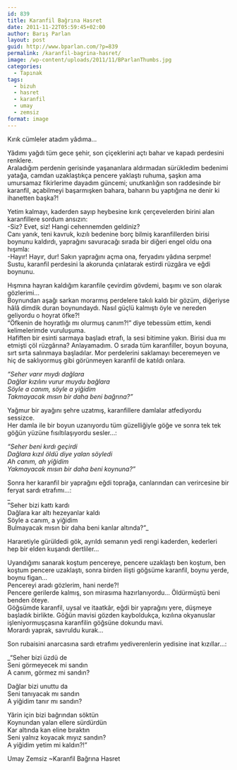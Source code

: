 ```yaml
---
id: 839
title: Karanfil Bağrına Hasret
date: 2011-11-22T05:59:45+02:00
author: Barış Parlan
layout: post
guid: http://www.bparlan.com/?p=839
permalink: /karanfil-bagrina-hasret/
image: /wp-content/uploads/2011/11/BParlanThumbs.jpg
categories:
  - Tapınak
tags:
  - bizuh
  - hasret
  - karanfil
  - umay
  - zemsiz
format: image
---
```

<div class="ttr_start">
</div>

Kırık cümleler atadım yâdıma&#8230;

Yâdımı yağdı tüm gece şehir, son çiçeklerini açtı bahar ve kapadı perdesini renklere.  
Araladığım perdenin gerisinde yaşananlara aldırmadan sürükledim bedenimi yatağa, camdan uzaklaştıkça pencere yaklaştı ruhuma, şaşkın ama umursamaz fikirlerime dayadım güncemi; unutkanlığın son raddesinde bir karanfil, açabilmeyi başarmışken bahara, baharın bu yaptığına ne denir ki ihanetten başka?!

Yetim kalmayı, kaderden sayıp heybesine kırık çerçevelerden birini alan karanfillere sordum ansızın:  
-Siz? Evet, siz! Hangi cehennemden geldiniz?  
Canı yanık, teni kavruk, kızılı bedenine borç bilmiş karanfillerden birisi boynunu kaldırdı, yaprağını savuracağı sırada bir diğeri engel oldu ona hışımla:  
-Hayır! Hayır, dur! Sakın yaprağını açma ona, feryadını yâdına serpme!  
Sustu, karanfil perdesini la akorunda çınlatarak estirdi rüzgâra ve eğdi boynunu.

Hışmına hayran kaldığım karanfile çevirdim gövdemi, başımı ve son olarak gözlerimi&#8230;  
Boynundan aşağı sarkan morarmış perdelere takılı kaldı bir gözüm, diğeriyse hâlâ dimdik duran boynundaydı. Nasıl güçlü kalmıştı öyle ve nereden geliyordu o hoyrat öfke?!  
&#8220;Öfkenin de hoyratlığı mı olurmuş canım?!&#8221; diye tebessüm ettim, kendi kelimelerimde vuruluşuma.  
Hafiften bir esinti sarmaya başladı etrafı, la sesi bitimine yakın. Birisi dua mı etmişti çöl rüzgârına? Anlayamadım. O sırada tüm karanfiller, boyun boyuna, sırt sırta salınmaya başladılar. Mor perdelerini saklamayı beceremeyen ve hiç de saklıyormuş gibi görünmeyen karanfil de katıldı onlara.

_&#8220;Seher varır mıydı dağlara  
Dağlar kızılını vurur muydu bağlara  
Söyle a canım, söyle a yiğidim  
Takmayacak mısın bir daha beni bağrına?&#8221;_

Yağmur bir ayağını şehre uzatmış, karanfillere damlalar atfediyordu sessizce.  
Her damla ile bir boyun uzanıyordu tüm güzelliğiyle göğe ve sonra tek tek göğün yüzüne fısıltılaşıyordu sesler&#8230;:

_&#8220;Seher beni kırdı geçirdi  
Dağlara kızıl öldü diye yalan söyledi  
Ah canım, ah yiğidim  
Yakmayacak mısın bir daha beni koynuna?&#8221;_

Sonra her karanfil bir yaprağını eğdi toprağa, canlarından can verircesine bir feryat sardı etrafımı&#8230;:  
_  
&#8220;Seher bizi kattı kardı  
Dağlara kar altı hezeyanlar kaldı  
Söyle a canım, a yiğidim  
Bulmayacak mısın bir daha beni kanlar altında?&#8221;_

Hararetiyle gürüldedi gök, ayrıldı semanın yedi rengi kaderden, kederleri hep bir elden kuşandı dertliler&#8230;

Uyandığımı sanarak koştum pencereye, pencere uzaklaştı ben koştum, ben koştum pencere uzaklaştı, sonra birden ilişti göğsüme karanfil, boynu yerde, boynu figan&#8230;  
Pencereyi aradı gözlerim, hani nerde?!  
Pencere gerilerde kalmış, son mirasıma hazırlanıyordu&#8230; Öldürmüştü beni benden öteye.  
Göğsümde karanfil, uysal ve itaatkâr, eğdi bir yaprağını yere, düşmeye başladık birlikte. Göğün mavisi gözden kayboldukça, kızılına okyanuslar işleniyormuşçasına karanfilin göğsüne dokundu mavi.  
Morardı yaprak, savruldu kurak&#8230;

Son rubaisini anarcasına sardı etrafımı yediverenlerin yedisine inat kızıllar&#8230;:

_&#8220;Seher bizi üzdü de  
Seni görmeyecek mi sandın  
A canım, görmez mi sandın?</p> 

Dağlar bizi unuttu da  
Seni tanıyacak mı sandın  
A yiğidim tanır mı sandın?

Yârin için bizi bağrından söktün  
Koynundan yalan ellere sürdürdün  
Kar altında kan eline bıraktın  
Seni yalnız koyacak mıyız sandın?  
A yiğidim yetim mi kaldın?!&#8221;</em>

Umay Zemsiz ~Karanfil Bağrına Hasret

<div class="ttr_end">
</div>